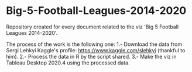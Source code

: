 # Big-5-Football-Leagues-2014-2020
Repository created for every document related to the viz 'Big 5 Football Leagues 2014-2020'.

The process of the work is the following one:
1.- Download the data from Sergi Lehkyi Kaggle's profile: https://www.kaggle.com/slehkyi (thankful to him).
2.- Process the data in R by the script shared.
3.- Make the viz in Tableau Desktop 2020.4 using the processed data.
